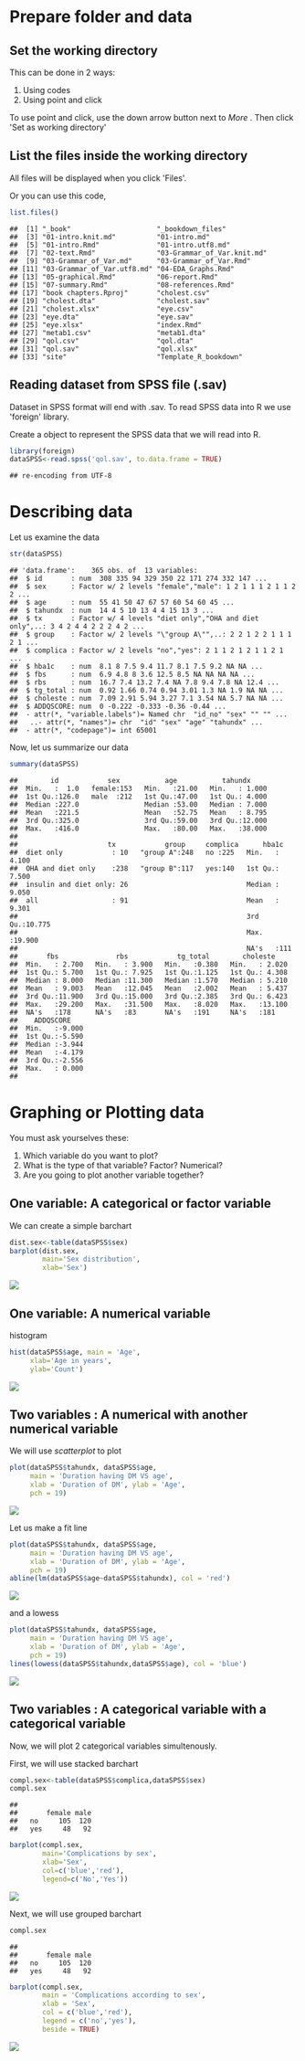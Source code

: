 



# Prepare folder and data

## Set the working directory

This can be done in 2 ways:

1. Using codes
2. Using point and click


To use point and click, use the down arrow button next to *More* . Then click 'Set as working directory'

## List the files inside the working directory

All files will be displayed when you click 'Files'.

Or you can use this code,


```r
list.files()
```

```
##  [1] "_book"                     "_bookdown_files"          
##  [3] "01-intro.knit.md"          "01-intro.md"              
##  [5] "01-intro.Rmd"              "01-intro.utf8.md"         
##  [7] "02-text.Rmd"               "03-Grammar_of_Var.knit.md"
##  [9] "03-Grammar_of_Var.md"      "03-Grammar_of_Var.Rmd"    
## [11] "03-Grammar_of_Var.utf8.md" "04-EDA_Graphs.Rmd"        
## [13] "05-graphical.Rmd"          "06-report.Rmd"            
## [15] "07-summary.Rmd"            "08-references.Rmd"        
## [17] "book chapters.Rproj"       "cholest.csv"              
## [19] "cholest.dta"               "cholest.sav"              
## [21] "cholest.xlsx"              "eye.csv"                  
## [23] "eye.dta"                   "eye.sav"                  
## [25] "eye.xlsx"                  "index.Rmd"                
## [27] "metab1.csv"                "metab1.dta"               
## [29] "qol.csv"                   "qol.dta"                  
## [31] "qol.sav"                   "qol.xlsx"                 
## [33] "site"                      "Template_R_bookdown"
```

## Reading dataset from SPSS file (.sav) 

Dataset in SPSS format will end with .sav. To read SPSS data into R we use 'foreign' library. 

Create a object to represent the SPSS data that we will read into R.  


```r
library(foreign)
dataSPSS<-read.spss('qol.sav', to.data.frame = TRUE)
```

```
## re-encoding from UTF-8
```


# Describing data

Let us examine the data


```r
str(dataSPSS)
```

```
## 'data.frame':	365 obs. of  13 variables:
##  $ id       : num  308 335 94 329 350 22 171 274 332 147 ...
##  $ sex      : Factor w/ 2 levels "female","male": 1 2 1 1 1 2 1 1 2 2 ...
##  $ age      : num  55 41 50 47 67 57 60 54 60 45 ...
##  $ tahundx  : num  14 4 5 10 13 4 4 15 13 3 ...
##  $ tx       : Factor w/ 4 levels "diet only","OHA and diet only",..: 3 4 2 4 4 2 2 2 4 2 ...
##  $ group    : Factor w/ 2 levels "\"group A\"",..: 2 2 1 2 2 1 1 1 2 1 ...
##  $ complica : Factor w/ 2 levels "no","yes": 2 1 1 2 1 2 1 1 2 1 ...
##  $ hba1c    : num  8.1 8 7.5 9.4 11.7 8.1 7.5 9.2 NA NA ...
##  $ fbs      : num  6.9 4.8 8 3.6 12.5 8.5 NA NA NA NA ...
##  $ rbs      : num  16.7 7.4 13.2 7.4 NA 7.8 9.4 7.8 NA 12.4 ...
##  $ tg_total : num  0.92 1.66 0.74 0.94 3.01 1.3 NA 1.9 NA NA ...
##  $ choleste : num  7.09 2.91 5.94 3.27 7.1 3.54 NA 5.7 NA NA ...
##  $ ADDQSCORE: num  0 -0.222 -0.333 -0.36 -0.44 ...
##  - attr(*, "variable.labels")= Named chr  "id_no" "sex" "" "" ...
##   ..- attr(*, "names")= chr  "id" "sex" "age" "tahundx" ...
##  - attr(*, "codepage")= int 65001
```

Now, let us summarize our data


```r
summary(dataSPSS)
```

```
##        id            sex           age           tahundx      
##  Min.   :  1.0   female:153   Min.   :21.00   Min.   : 1.000  
##  1st Qu.:126.0   male  :212   1st Qu.:47.00   1st Qu.: 4.000  
##  Median :227.0                Median :53.00   Median : 7.000  
##  Mean   :221.5                Mean   :52.75   Mean   : 8.795  
##  3rd Qu.:325.0                3rd Qu.:59.00   3rd Qu.:12.000  
##  Max.   :416.0                Max.   :80.00   Max.   :38.000  
##                                                               
##                      tx            group     complica      hba1c       
##  diet only            : 10   "group A":248   no :225   Min.   : 4.100  
##  OHA and diet only    :238   "group B":117   yes:140   1st Qu.: 7.500  
##  insulin and diet only: 26                             Median : 9.050  
##  all                  : 91                             Mean   : 9.301  
##                                                        3rd Qu.:10.775  
##                                                        Max.   :19.900  
##                                                        NA's   :111     
##       fbs              rbs            tg_total        choleste     
##  Min.   : 2.700   Min.   : 3.900   Min.   :0.380   Min.   : 2.020  
##  1st Qu.: 5.700   1st Qu.: 7.925   1st Qu.:1.125   1st Qu.: 4.308  
##  Median : 8.000   Median :11.300   Median :1.570   Median : 5.210  
##  Mean   : 9.003   Mean   :12.045   Mean   :2.002   Mean   : 5.437  
##  3rd Qu.:11.900   3rd Qu.:15.000   3rd Qu.:2.385   3rd Qu.: 6.423  
##  Max.   :29.200   Max.   :31.500   Max.   :8.020   Max.   :13.100  
##  NA's   :178      NA's   :83       NA's   :191     NA's   :181     
##    ADDQSCORE     
##  Min.   :-9.000  
##  1st Qu.:-5.590  
##  Median :-3.944  
##  Mean   :-4.179  
##  3rd Qu.:-2.556  
##  Max.   : 0.000  
## 
```

# Graphing or Plotting data

You must ask yourselves these:
1.  Which variable do you want to plot?
2.  What is the type of that variable? Factor? Numerical?
3.  Are you going to plot another variable together?

## One variable: A categorical or factor variable

We can create a simple barchart


```r
dist.sex<-table(dataSPSS$sex)
barplot(dist.sex,
        main='Sex distribution',
        xlab='Sex')
```

![](04-EDA_Graphs_files/figure-html/unnamed-chunk-5-1.png)<!-- -->


## One variable: A numerical variable

histogram


```r
hist(dataSPSS$age, main = 'Age',
     xlab='Age in years',
     ylab='Count')
```

![](04-EDA_Graphs_files/figure-html/unnamed-chunk-6-1.png)<!-- -->

## Two variables : A numerical with another numerical variable

We will use *scatterplot* to plot 


```r
plot(dataSPSS$tahundx, dataSPSS$age,
     main = 'Duration having DM VS age',
     xlab = 'Duration of DM', ylab = 'Age',
     pch = 19)
```

![](04-EDA_Graphs_files/figure-html/unnamed-chunk-7-1.png)<!-- -->

Let us make a fit line


```r
plot(dataSPSS$tahundx, dataSPSS$age,
     main = 'Duration having DM VS age',
     xlab = 'Duration of DM', ylab = 'Age',
     pch = 19)
abline(lm(dataSPSS$age~dataSPSS$tahundx), col = 'red')
```

![](04-EDA_Graphs_files/figure-html/unnamed-chunk-8-1.png)<!-- -->

and a lowess 


```r
plot(dataSPSS$tahundx, dataSPSS$age,
     main = 'Duration having DM VS age',
     xlab = 'Duration of DM', ylab = 'Age',
     pch = 19)
lines(lowess(dataSPSS$tahundx,dataSPSS$age), col = 'blue')
```

![](04-EDA_Graphs_files/figure-html/unnamed-chunk-9-1.png)<!-- -->

## Two variables : A categorical variable with a categorical variable

Now, we will plot 2 categorical variables simultenously.

First, we will use stacked barchart


```r
compl.sex<-table(dataSPSS$complica,dataSPSS$sex)
compl.sex
```

```
##      
##       female male
##   no     105  120
##   yes     48   92
```

```r
barplot(compl.sex,
        main='Complications by sex',
        xlab='Sex',
        col=c('blue','red'),
        legend=c('No','Yes'))
```

![](04-EDA_Graphs_files/figure-html/unnamed-chunk-10-1.png)<!-- -->

Next, we will use grouped barchart


```r
compl.sex
```

```
##      
##       female male
##   no     105  120
##   yes     48   92
```

```r
barplot(compl.sex,
        main = 'Complications according to sex',
        xlab = 'Sex',
        col = c('blue','red'),
        legend = c('no','yes'),
        beside = TRUE)
```

![](04-EDA_Graphs_files/figure-html/unnamed-chunk-11-1.png)<!-- -->



